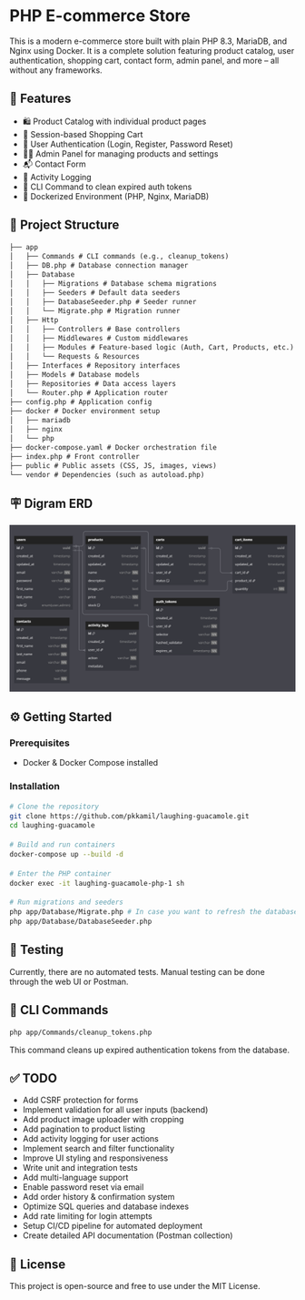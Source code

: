# PHP E-commerce Store

This is a modern e-commerce store built with plain PHP 8.3, MariaDB, and Nginx using Docker. It is a complete solution featuring product catalog, user authentication, shopping cart, contact form, admin panel, and more – all without any frameworks.

## 🚀 Features

- 🛍️ Product Catalog with individual product pages
- 🛒 Session-based Shopping Cart
- 🔐 User Authentication (Login, Register, Password Reset)
- 🧑‍💼 Admin Panel for managing products and settings
- 📬 Contact Form
- 🧾 Activity Logging
- 🧹 CLI Command to clean expired auth tokens
- 🐳 Dockerized Environment (PHP, Nginx, MariaDB)

## 📁 Project Structure
```text
├── app
│   ├── Commands # CLI commands (e.g., cleanup_tokens)
│   ├── DB.php # Database connection manager
│   ├── Database
│   │   ├── Migrations # Database schema migrations
│   │   ├── Seeders # Default data seeders
│   │   ├── DatabaseSeeder.php # Seeder runner
│   │   └── Migrate.php # Migration runner
│   ├── Http
│   │   ├── Controllers # Base controllers
│   │   ├── Middlewares # Custom middlewares
│   │   ├── Modules # Feature-based logic (Auth, Cart, Products, etc.)
│   │   └── Requests & Resources
│   ├── Interfaces # Repository interfaces
│   ├── Models # Database models
│   ├── Repositories # Data access layers
│   └── Router.php # Application router
├── config.php # Application config
├── docker # Docker environment setup
│   ├── mariadb
│   ├── nginx
│   └── php
├── docker-compose.yaml # Docker orchestration file
├── index.php # Front controller
├── public # Public assets (CSS, JS, images, views)
└── vendor # Dependencies (such as autoload.php)
```

## 🪧 Digram ERD
![ERD](diagram_ERD.png)

## ⚙️ Getting Started

### Prerequisites

- Docker & Docker Compose installed

### Installation

```bash
# Clone the repository
git clone https://github.com/pkkamil/laughing-guacamole.git
cd laughing-guacamole

# Build and run containers
docker-compose up --build -d

# Enter the PHP container
docker exec -it laughing-guacamole-php-1 sh 

# Run migrations and seeders
php app/Database/Migrate.php # In case you want to refresh the database add --fresh flag
php app/Database/DatabaseSeeder.php
```
## 🧪 Testing
Currently, there are no automated tests. Manual testing can be done through the web UI or Postman.

## 🧼 CLI Commands
```bash
php app/Commands/cleanup_tokens.php
```
This command cleans up expired authentication tokens from the database.

## ✅ TODO
- Add CSRF protection for forms
- Implement validation for all user inputs (backend)
- Add product image uploader with cropping
- Add pagination to product listing
- Add activity logging for user actions
- Implement search and filter functionality
- Improve UI styling and responsiveness
- Write unit and integration tests
- Add multi-language support
- Enable password reset via email
- Add order history & confirmation system
- Optimize SQL queries and database indexes
- Add rate limiting for login attempts
- Setup CI/CD pipeline for automated deployment
- Create detailed API documentation (Postman collection)

## 📝 License
This project is open-source and free to use under the MIT License.